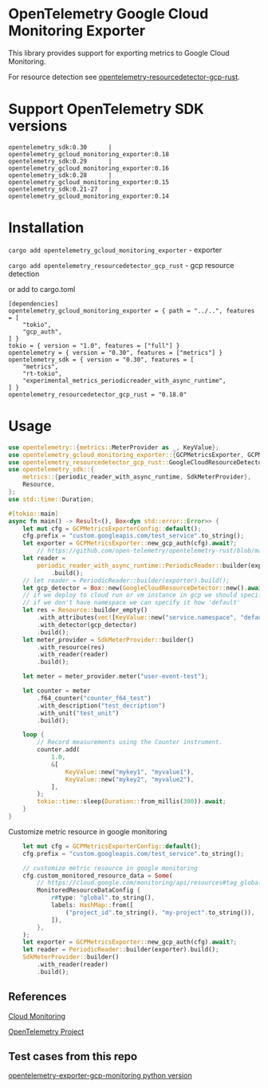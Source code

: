 # OpenTelemetry Google Cloud Monitoring Exporter

This library provides support for exporting metrics to Google Cloud Monitoring.

For resource detection see [opentelemetry-resourcedetector-gcp-rust](https://github.com/Sergo007/opentelemetry-resourcedetector-gcp-rust).

# Support OpenTelemetry SDK versions
`opentelemetry_sdk:0.30      | opentelemetry_gcloud_monitoring_exporter:0.18  `\
`opentelemetry_sdk:0.29      | opentelemetry_gcloud_monitoring_exporter:0.16  `\
`opentelemetry_sdk:0.28      | opentelemetry_gcloud_monitoring_exporter:0.15  `\
`opentelemetry_sdk:0.21-27   | opentelemetry_gcloud_monitoring_exporter:0.14  `

# Installation
`cargo add opentelemetry_gcloud_monitoring_exporter` - exporter

`cargo add opentelemetry_resourcedetector_gcp_rust` - gcp resource detection 

or add to cargo.toml

```
[dependencies]
opentelemetry_gcloud_monitoring_exporter = { path = "../..", features = [
    "tokio",
    "gcp_auth",
] }
tokio = { version = "1.0", features = ["full"] }
opentelemetry = { version = "0.30", features = ["metrics"] }
opentelemetry_sdk = { version = "0.30", features = [
    "metrics",
    "rt-tokio",
    "experimental_metrics_periodicreader_with_async_runtime",
] }
opentelemetry_resourcedetector_gcp_rust = "0.18.0"
```

# Usage

```rust
use opentelemetry::{metrics::MeterProvider as _, KeyValue};
use opentelemetry_gcloud_monitoring_exporter::{GCPMetricsExporter, GCPMetricsExporterConfig};
use opentelemetry_resourcedetector_gcp_rust::GoogleCloudResourceDetector;
use opentelemetry_sdk::{
    metrics::{periodic_reader_with_async_runtime, SdkMeterProvider},
    Resource,
};
use std::time::Duration;

#[tokio::main]
async fn main() -> Result<(), Box<dyn std::error::Error>> {
    let mut cfg = GCPMetricsExporterConfig::default();
    cfg.prefix = "custom.googleapis.com/test_service".to_string();
    let exporter = GCPMetricsExporter::new_gcp_auth(cfg).await?;
        // https://github.com/open-telemetry/opentelemetry-rust/blob/main/opentelemetry-sdk/CHANGELOG.md#0280
    let reader =
        periodic_reader_with_async_runtime::PeriodicReader::builder(exporter, runtime::Tokio)
            .build();
    // let reader = PeriodicReader::builder(exporter).build();
    let gcp_detector = Box::new(GoogleCloudResourceDetector::new().await);
    // if we deploy to cloud run or vm instance in gcp we should specify namespace
    // if we don't have namespace we can specify it how 'default'
    let res = Resource::builder_empty()
        .with_attributes(vec![KeyValue::new("service.namespace", "default")])
        .with_detector(gcp_detector)
        .build();
    let meter_provider = SdkMeterProvider::builder()
        .with_resource(res)
        .with_reader(reader)
        .build();

    let meter = meter_provider.meter("user-event-test");

    let counter = meter
        .f64_counter("counter_f64_test")
        .with_description("test_decription")
        .with_unit("test_unit")
        .build();

    loop {
        // Record measurements using the Counter instrument.
        counter.add(
            1.0,
            &[
                KeyValue::new("mykey1", "myvalue1"),
                KeyValue::new("mykey2", "myvalue2"),
            ],
        );
        tokio::time::sleep(Duration::from_millis(300)).await;
    }
}

```

Customize metric resource in google monitoring
```rust
    let mut cfg = GCPMetricsExporterConfig::default();
    cfg.prefix = "custom.googleapis.com/test_service".to_string();

    // customize metric resource in google monitoring
    cfg.custom_monitored_resource_data = Some(
        // https://cloud.google.com/monitoring/api/resources#tag_global
        MonitoredResourceDataConfig {
            r#type: "global".to_string(),
            labels: HashMap::from([
                ("project_id".to_string(), "my-project".to_string()),
            ]),
        },
    );
    let exporter = GCPMetricsExporter::new_gcp_auth(cfg).await?;
    let reader = PeriodicReader::builder(exporter).build();
    SdkMeterProvider::builder()
        .with_reader(reader)
        .build();
```

## References

[Cloud Monitoring](https://cloud.google.com/monitoring)

[OpenTelemetry Project](https://opentelemetry.io/)


## Test cases from this repo
[opentelemetry-exporter-gcp-monitoring python version](https://github.com/GoogleCloudPlatform/opentelemetry-operations-python/tree/main/opentelemetry-exporter-gcp-monitoring)
